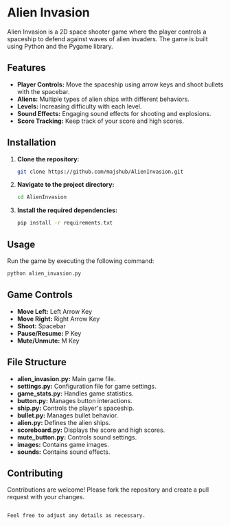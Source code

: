 # Alien Invasion

Alien Invasion is a 2D space shooter game where the player controls a spaceship to defend against waves of alien invaders. The game is built using Python and the Pygame library.

## Features

- **Player Controls:** Move the spaceship using arrow keys and shoot bullets with the spacebar.
- **Aliens:** Multiple types of alien ships with different behaviors.
- **Levels:** Increasing difficulty with each level.
- **Sound Effects:** Engaging sound effects for shooting and explosions.
- **Score Tracking:** Keep track of your score and high scores.

## Installation

1. **Clone the repository:**
   ```bash
   git clone https://github.com/majshub/AlienInvasion.git
   ```
2. **Navigate to the project directory:**
   ```bash
   cd AlienInvasion
   ```
3. **Install the required dependencies:**
   ```bash
   pip install -r requirements.txt
   ```

## Usage

Run the game by executing the following command:
```bash
python alien_invasion.py
```

## Game Controls

- **Move Left:** Left Arrow Key
- **Move Right:** Right Arrow Key
- **Shoot:** Spacebar
- **Pause/Resume:** P Key
- **Mute/Unmute:** M Key

## File Structure

- **alien_invasion.py:** Main game file.
- **settings.py:** Configuration file for game settings.
- **game_stats.py:** Handles game statistics.
- **button.py:** Manages button interactions.
- **ship.py:** Controls the player's spaceship.
- **bullet.py:** Manages bullet behavior.
- **alien.py:** Defines the alien ships.
- **scoreboard.py:** Displays the score and high scores.
- **mute_button.py:** Controls sound settings.
- **images:** Contains game images.
- **sounds:** Contains sound effects.

## Contributing

Contributions are welcome! Please fork the repository and create a pull request with your changes.

```

Feel free to adjust any details as necessary.
